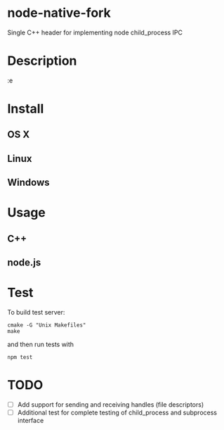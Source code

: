 # node-native-fork
Single C++ header for implementing node child_process IPC

# Description

:e

# Install

## OS X

## Linux

## Windows

# Usage

## C++

## node.js

# Test

To build test server:

```
cmake -G "Unix Makefiles"
make
```

and then run tests with

```
npm test
```

# TODO

- [ ] Add support for sending and receiving handles (file descriptors)
- [ ] Additional test for complete testing of child_process and subprocess interface
